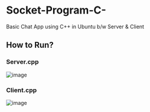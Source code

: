 # Socket-Program-C-
Basic Chat App using C++ in Ubuntu b/w Server &amp; Client


## How to Run?

### Server.cpp
![image](https://user-images.githubusercontent.com/66274690/150192654-321b3861-d6b4-4d2e-b63a-d87b1fe3dcff.png)

### Client.cpp
![image](https://user-images.githubusercontent.com/66274690/150192891-2cb5c67f-c457-4ef2-ad56-a2d74dc3e225.png)

